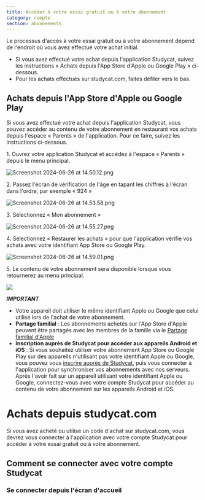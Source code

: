 ```yaml
---
title: Accéder à votre essai gratuit ou à votre abonnement
category: compte
section: abonnements
---
```

Le processus d'accès à votre essai gratuit ou à votre abonnement dépend de l'endroit où vous avez effectué votre achat initial.

* Si vous avez effectué votre achat depuis l'application Studycat, suivez les instructions « Achats depuis l'App Store d'Apple ou Google Play » ci-dessous.
* Pour les achats effectués sur studycat.com, faites défiler vers le bas.

## Achats depuis l'App Store d'Apple ou Google Play

Si vous avez effectué votre achat depuis l'application Studycat, vous pouvez accéder au contenu de votre abonnement en restaurant vos achats depuis l'espace « Parents » de l'application. Pour ce faire, suivez les instructions ci-dessous.

1\. Ouvrez votre application Studycat et accédez à l'espace « Parents » depuis le menu principal.

![Screenshot 2024-06-26 at 14.50.12.png](https://help.studycat.com/hc/article_attachments/34287519400729)

2\. Passez l'écran de vérification de l'âge en tapant les chiffres à l'écran dans l'ordre, par exemple « 924 »

![Screenshot 2024-06-26 at 14.53.58.png](https://help.studycat.com/hc/article_attachments/34287555450393)


3\. Sélectionnez « Mon abonnement »

​![Screenshot 2024-06-26 at 14.55.27.png](https://help.studycat.com/hc/article_attachments/34287519414041)​


4\. Sélectionnez « Restaurer les achats » pour que l'application vérifie vos achats avec votre identifiant App Store ou Google Play.

​![Screenshot 2024-06-26 at 14.59.01.png](https://help.studycat.com/hc/article_attachments/34287519421465)​


5\. Le contenu de votre abonnement sera disponible lorsque vous retournerez au menu principal.


![](https://help.studycat.com/hc/article_attachments/4411933457561)


***IMPORTANT***

* Votre appareil doit utiliser le même identifiant Apple ou Google que celui utilisé lors de l'achat de votre abonnement.
* **Partage familial** : Les abonnements achetés sur l'App Store d'Apple peuvent être partagés avec les membres de la famille via le [Partage familial d'Apple](https://www.apple.com/family-sharing/)
* **Inscription auprès de Studycat pour accéder aux appareils Android et iOS** : Si vous souhaitez utiliser votre abonnement App Store ou Google Play sur des appareils n'utilisant pas votre identifiant Apple ou Google, vous pouvez vous [inscrire auprès de Studycat](https://studycat.com), puis vous connecter à l'application pour synchroniser vos abonnements avec nos serveurs. Après l'avoir fait sur un appareil utilisant votre identifiant Apple ou Google, connectez-vous avec votre compte Studycat pour accéder au contenu de votre abonnement sur les appareils Android et iOS.

# Achats depuis studycat.com

Si vous avez acheté ou utilisé un code d'achat sur studycat.com, vous devrez vous connecter à l'application avec votre compte Studycat pour accéder à votre essai gratuit ou à votre abonnement.


## Comment se connecter avec votre compte Studycat

### Se connecter depuis l'écran d'accueil